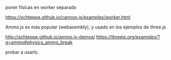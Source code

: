 poner físicas en worker separado

https://schteppe.github.io/cannon.js/examples/worker.html

Ammo.js es más popular (webasembly), y usado en los ejemplos de three.js

http://schteppe.github.io/ammo.js-demos/
https://threejs.org/examples/?q=ammo#physics_ammo_break

probar a usarlo.
